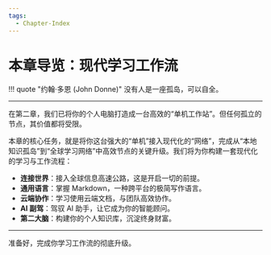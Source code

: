```yaml
---
tags:
  - Chapter-Index
---
```


# 本章导览：现代学习工作流

!!! quote "约翰·多恩 (John Donne)"
    没有人是一座孤岛，可以自全。

---

在第二章，我们已将你的个人电脑打造成一台高效的“单机工作站”。但任何孤立的节点，其价值都将受限。

本章的核心任务，就是将你这台强大的“单机”接入现代化的“网络”，完成从“本地知识孤岛”到“全球学习网络”中高效节点的关键升级。我们将为你构建一套现代化的学习与工作流程：

*   **连接世界**：接入全球信息高速公路，这是开启一切的前提。
*   **通用语言**：掌握 Markdown，一种跨平台的极简写作语言。
*   **云端协作**：学习使用云端文档，与团队高效协作。
*   **AI 副驾**：驾驭 AI 助手，让它成为你的智能顾问。
*   **第二大脑**：构建你的个人知识库，沉淀终身财富。

---

准备好，完成你学习工作流的彻底升级。
